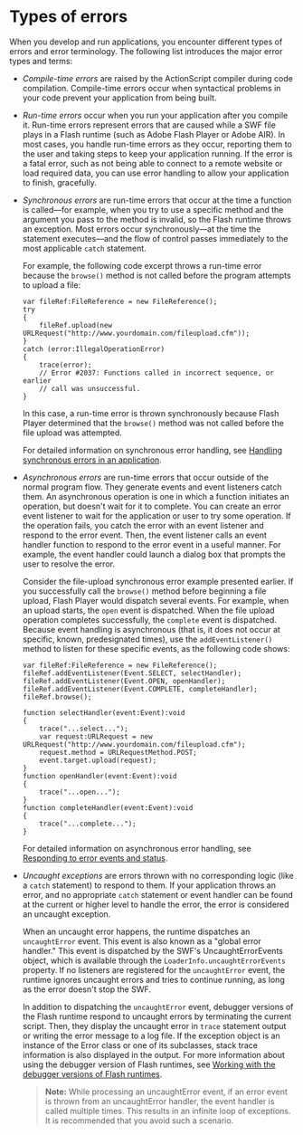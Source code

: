 # Types of errors

When you develop and run applications, you encounter different types of errors
and error terminology. The following list introduces the major error types and
terms:

- _Compile-time errors_ are raised by the ActionScript compiler during code
  compilation. Compile-time errors occur when syntactical problems in your code
  prevent your application from being built.

- _Run-time errors_ occur when you run your application after you compile it.
  Run-time errors represent errors that are caused while a SWF file plays in a
  Flash runtime (such as Adobe Flash Player or Adobe AIR). In most cases, you
  handle run-time errors as they occur, reporting them to the user and taking
  steps to keep your application running. If the error is a fatal error, such as
  not being able to connect to a remote website or load required data, you can
  use error handling to allow your application to finish, gracefully.

- _Synchronous errors_ are run-time errors that occur at the time a function is
  called—for example, when you try to use a specific method and the argument you
  pass to the method is invalid, so the Flash runtime throws an exception. Most
  errors occur synchronously—at the time the statement executes—and the flow of
  control passes immediately to the most applicable `catch` statement.

  For example, the following code excerpt throws a run-time error because the
  `browse()` method is not called before the program attempts to upload a file:

      var fileRef:FileReference = new FileReference();
      try
      {
          fileRef.upload(new URLRequest("http://www.yourdomain.com/fileupload.cfm"));
      }
      catch (error:IllegalOperationError)
      {
          trace(error);
          // Error #2037: Functions called in incorrect sequence, or earlier
          // call was unsuccessful.
      }

  In this case, a run-time error is thrown synchronously because Flash Player
  determined that the `browse()` method was not called before the file upload
  was attempted.

  For detailed information on synchronous error handling, see
  [Handling synchronous errors in an application](./handling-synchronous-errors-in-an-application.md).

- _Asynchronous_ _errors_ are run-time errors that occur outside of the normal
  program flow. They generate events and event listeners catch them. An
  asynchronous operation is one in which a function initiates an operation, but
  doesn't wait for it to complete. You can create an error event listener to
  wait for the application or user to try some operation. If the operation
  fails, you catch the error with an event listener and respond to the error
  event. Then, the event listener calls an event handler function to respond to
  the error event in a useful manner. For example, the event handler could
  launch a dialog box that prompts the user to resolve the error.

  Consider the file-upload synchronous error example presented earlier. If you
  successfully call the `browse()` method before beginning a file upload, Flash
  Player would dispatch several events. For example, when an upload starts, the
  `open` event is dispatched. When the file upload operation completes
  successfully, the `complete` event is dispatched. Because event handling is
  asynchronous (that is, it does not occur at specific, known, predesignated
  times), use the `addEventListener()` method to listen for these specific
  events, as the following code shows:

      var fileRef:FileReference = new FileReference();
      fileRef.addEventListener(Event.SELECT, selectHandler);
      fileRef.addEventListener(Event.OPEN, openHandler);
      fileRef.addEventListener(Event.COMPLETE, completeHandler);
      fileRef.browse();

      function selectHandler(event:Event):void
      {
          trace("...select...");
          var request:URLRequest = new URLRequest("http://www.yourdomain.com/fileupload.cfm");
          request.method = URLRequestMethod.POST;
          event.target.upload(request);
      }
      function openHandler(event:Event):void
      {
          trace("...open...");
      }
      function completeHandler(event:Event):void
      {
          trace("...complete...");
      }

  For detailed information on asynchronous error handling, see
  [Responding to error events and status](./responding-to-error-events-and-status.md).

- _Uncaught exceptions_ are errors thrown with no corresponding logic (like a
  `catch` statement) to respond to them. If your application throws an error,
  and no appropriate `catch` statement or event handler can be found at the
  current or higher level to handle the error, the error is considered an
  uncaught exception.

  When an uncaught error happens, the runtime dispatches an `uncaughtError`
  event. This event is also known as a "global error handler." This event is
  dispatched by the SWF's UncaughtErrorEvents object, which is available through
  the `LoaderInfo.uncaughtErrorEvents` property. If no listeners are registered
  for the `uncaughtError` event, the runtime ignores uncaught errors and tries
  to continue running, as long as the error doesn't stop the SWF.

  In addition to dispatching the `uncaughtError` event, debugger versions of the
  Flash runtime respond to uncaught errors by terminating the current script.
  Then, they display the uncaught error in `trace` statement output or writing
  the error message to a log file. If the exception object is an instance of the
  Error class or one of its subclasses, stack trace information is also
  displayed in the output. For more information about using the debugger version
  of Flash runtimes, see
  [Working with the debugger versions of Flash runtimes](./working-with-the-debugger-versions-of-flash-runtimes.md).

  > **Note:** While processing an uncaughtError event, if an error event is
  > thrown from an uncaughtError handler, the event handler is called multiple
  > times. This results in an infinite loop of exceptions. It is recommended
  > that you avoid such a scenario.
